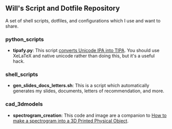 ## Will's Script and Dotfile Repository

A set of shell scripts, dotfiles, and configurations which I use and want to share.

### python_scripts

- **tipafy.py**: This script [converts Unicode IPA into TIPA](https://wstyler.ucsd.edu/posts/unicode_to_tipa.html). You should use XeLaTeX and native unicode rather than doing this, but it's a useful hack.


### shell_scripts

- **gen_slides_docs_letters.sh**: This is a script which automatically generates my slides, documents, letters of recommendation, and more.

### cad_3dmodels

- **spectrogram_creation**: This code and image are a companion to [How to make a spectrogram into a 3D Printed Physical Object](https://savethevowels.org/posts/spectrogram_to_stl.html).
